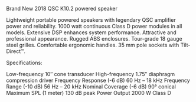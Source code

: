 Brand New 2018 QSC K10.2 powered speaker

Lightweight portable powered speakers with legendary QSC amplifier power and reliability.
1000 watt continuous Class D power modules in all models.
Extensive DSP enhances system performance.
Attractive and professional appearance.
Rugged ABS enclosures.
Tour-grade 18 gauge steel grilles.
Comfortable ergonomic handles.
35 mm pole sockets with Tilt-Direct™.



Specifications:

Low-frequency 10″ cone transducer
High-frequency 1.75″ diaphragm compression driver
Frequency Response (-6 dB) 60 Hz – 18 kHz
Frequency Range (-10 dB) 56 Hz – 20 kHz
Nominal Coverage (-6 dB) 90° conical
Maximum SPL (1 meter) 130 dB peak
Power Output 2000 W Class D
